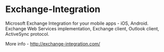 Exchange-Integration
====================

Microsoft Exchange Integration for your mobile apps  - iOS, Android. Exchange Web Services implementation, Exchange client, Outlook client, ActiveSync protocol.

More info - http://exchange-integration.com/

